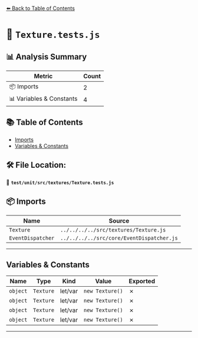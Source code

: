 [⬅️ Back to Table of Contents](../../../../index.md)

# 📄 `Texture.tests.js`

## 📊 Analysis Summary

| Metric | Count |
|--------|-------|
| 📦 Imports | 2 |
| 📊 Variables & Constants | 4 |

## 📚 Table of Contents

- [Imports](#imports)
- [Variables & Constants](#variables-constants)

## 🛠️ File Location:
📂 **`test/unit/src/textures/Texture.tests.js`**

## 📦 Imports

| Name | Source |
|------|--------|
| `Texture` | `../../../../src/textures/Texture.js` |
| `EventDispatcher` | `../../../../src/core/EventDispatcher.js` |


---

## Variables & Constants

| Name | Type | Kind | Value | Exported |
|------|------|------|-------|----------|
| `object` | `Texture` | let/var | `new Texture()` | ✗ |
| `object` | `Texture` | let/var | `new Texture()` | ✗ |
| `object` | `Texture` | let/var | `new Texture()` | ✗ |
| `object` | `Texture` | let/var | `new Texture()` | ✗ |


---